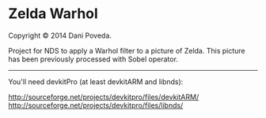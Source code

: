 Zelda Warhol
============

Copyright © 2014 Dani Poveda.

Project for NDS to apply a Warhol filter to a picture of Zelda. This picture has been previously processed with Sobel operator.
____________

You'll need devkitPro (at least devkitARM and libnds):

http://sourceforge.net/projects/devkitpro/files/devkitARM/
http://sourceforge.net/projects/devkitpro/files/libnds/
